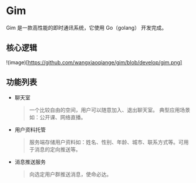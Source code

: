 # Gim
Gim 是一款高性能的即时通讯系统，它使用 Go（golang） 开发完成。

## 核心逻辑

!(image)[https://github.com/wangxiaoqiange/gim/blob/develop/gim.png]

## 功能列表

- 聊天室

    > 一个比较自由的空间，用户可以随意加入、退出聊天室。 典型应用场景如：公开课、网络直播。

- 用户资料托管

    > 服务端存储用户资料如：姓名、性别、年龄、城市、联系方式等。可用于消息的定向推送等。

- 消息推送服务

    > 向选定用户群推送消息，使命必达。
